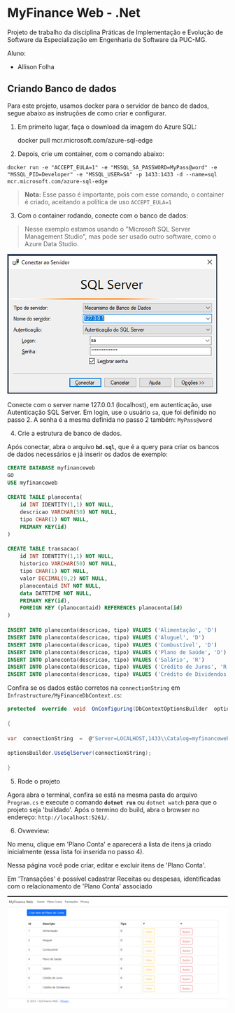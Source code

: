

# MyFinance Web - .Net 

Projeto de trabalho da disciplina Práticas de Implementação e Evolução de Software da Especialização em Engenharia de Software da PUC-MG.

Aluno:
- Allison Folha

## Criando Banco de dados 
Para este projeto, usamos docker para o servidor de banco de dados, segue abaixo as instruções de como criar e configurar.

1. Em primeito lugar, faça o download da imagem do Azure SQL:

    docker pull mcr.microsoft.com/azure-sql-edge

  2. Depois, crie um container, com o comando abaixo:

    docker run -e "ACCEPT_EULA=1" -e "MSSQL_SA_PASSWORD=MyPass@word" -e "MSSQL_PID=Developer" -e "MSSQL_USER=SA" -p 1433:1433 -d --name=sql mcr.microsoft.com/azure-sql-edge

> **Nota:** Esse passo é importante, pois com esse comando, o container é
> criado, aceitando a política de uso `ACCEPT_EULA=1`

3. Com o container rodando, conecte com o banco de dados:

> Nesse exemplo estamos usando o "Microsoft SQL Server Management Studio", mas pode ser usado outro software, como o Azure Data Studio.
 

![exemplo conexão](/docs/img/exemplo-conexao.png)

Conecte com o server name 127.0.0.1 (localhost), em autenticação, use Autenticação SQL Server.
Em login, use o usuário `sa`, que foi definido no passo 2.
A senha é a mesma definida no passo 2 também: `MyPass@word`

4. Crie a estrutura de banco de dados.

Após conectar, abra o arquivo  **`bd.sql`**, que é a query para criar os bancos de dados necessários e já inserir os dados de exemplo:

```sql
CREATE DATABASE myfinanceweb
GO
USE myfinanceweb

CREATE TABLE planoconta(
    id INT IDENTITY(1,1) NOT NULL,
    descricao VARCHAR(50) NOT NULL,
    tipo CHAR(1) NOT NULL,
    PRIMARY KEY(id)
)

CREATE TABLE transacao(
    id INT IDENTITY(1,1) NOT NULL,
    historico VARCHAR(50) NOT NULL,
    tipo CHAR(1) NOT NULL,
    valor DECIMAL(9,2) NOT NULL,
    planocontaid INT NOT NULL,
    data DATETIME NOT NULL,
    PRIMARY KEY(id),
    FOREIGN KEY (planocontaid) REFERENCES planoconta(id)
)

INSERT INTO planoconta(descricao, tipo) VALUES ('Alimentação', 'D')
INSERT INTO planoconta(descricao, tipo) VALUES ('Aluguel', 'D')
INSERT INTO planoconta(descricao, tipo) VALUES ('Combustível', 'D')
INSERT INTO planoconta(descricao, tipo) VALUES ('Plano de Saúde', 'D')
INSERT INTO planoconta(descricao, tipo) VALUES ('Salário', 'R')
INSERT INTO planoconta(descricao, tipo) VALUES ('Crédito de Juros', 'R')
INSERT INTO planoconta(descricao, tipo) VALUES ('Crédito de Dividendos', 'R')
```
Confira se os dados estão corretos na `connectionString` em `Infrastructure/MyFinanceDbContext.cs`:

```c#
protected  override  void  OnConfiguring(DbContextOptionsBuilder  optionsBuilder)

{

var  connectionString  =  @"Server=LOCALHOST,1433\\Catalog=myfinanceweb;Database=myfinanceweb;User=sa;Password=MyPass@word;TrustServerCertificate=True;"; ;

optionsBuilder.UseSqlServer(connectionString);

}
```
5. Rode o projeto

Agora abra o terminal, confira se está na mesma pasta do arquivo `Program.cs` e execute o comando **`dotnet run`** ou `dotnet watch` para que o projeto seja 'buildado'. 
Após o termino do build, abra o browser no endereço: `http://localhost:5261/`.

6. Ovweview:

No menu, clique em 'Plano Conta' e aparecerá a lista de itens já criado inicialmente (essa lista foi inserida no passo 4).

Nessa página você pode criar, editar e excluir itens de 'Plano Conta'.

Em 'Transações' é possível cadastrar Receitas ou despesas, identificadas com o relacionamento de 'Plano Conta' associado

![exemplo conexão](/docs/img/overview.png)
